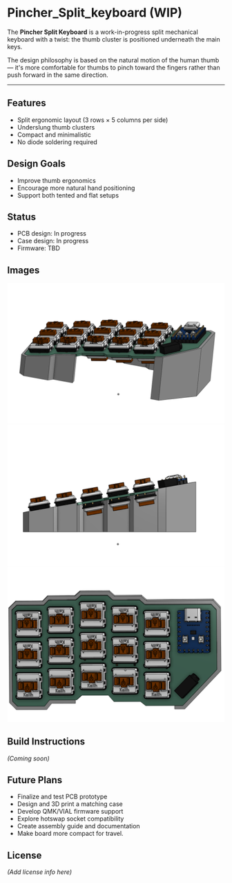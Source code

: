 # Pincher\_Split\_keyboard (WIP)

The **Pincher Split Keyboard** is a work-in-progress split mechanical keyboard with a twist: the thumb cluster is positioned underneath the main keys.

The design philosophy is based on the natural motion of the human thumb — it's more comfortable for thumbs to pinch toward the fingers rather than push forward in the same direction.

---

## Features

- Split ergonomic layout (3 rows × 5 columns per side)
- Underslung thumb clusters
- Compact and minimalistic
- No diode soldering required

## Design Goals

- Improve thumb ergonomics
- Encourage more natural hand positioning
- Support both tented and flat setups

## Status

- PCB design: In progress
- Case design: In progress
- Firmware: TBD

## Images

![Render 1](Images/render1.png)
![Render 2](Images/render2.png)
![Render 3](Images/render3.png)

## Build Instructions

*(Coming soon)*

## Future Plans

- Finalize and test PCB prototype
- Design and 3D print a matching case
- Develop QMK/VIAL firmware support
- Explore hotswap socket compatibility
- Create assembly guide and documentation
- Make board more compact for travel.

## License

*(Add license info here)*

